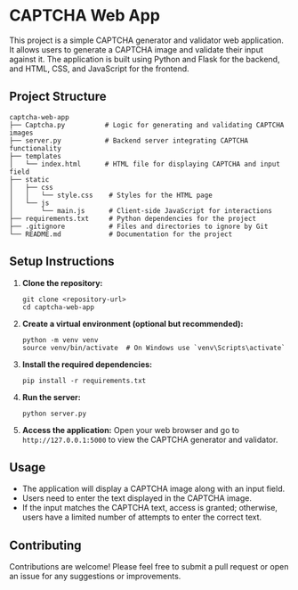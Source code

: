 # CAPTCHA Web App

This project is a simple CAPTCHA generator and validator web application. It allows users to generate a CAPTCHA image and validate their input against it. The application is built using Python and Flask for the backend, and HTML, CSS, and JavaScript for the frontend.

## Project Structure

```
captcha-web-app
├── Captcha.py          # Logic for generating and validating CAPTCHA images
├── server.py           # Backend server integrating CAPTCHA functionality
├── templates
│   └── index.html      # HTML file for displaying CAPTCHA and input field
├── static
│   ├── css
│   │   └── style.css    # Styles for the HTML page
│   └── js
│       └── main.js      # Client-side JavaScript for interactions
├── requirements.txt     # Python dependencies for the project
├── .gitignore           # Files and directories to ignore by Git
└── README.md            # Documentation for the project
```

## Setup Instructions

1. **Clone the repository:**
   ```
   git clone <repository-url>
   cd captcha-web-app
   ```

2. **Create a virtual environment (optional but recommended):**
   ```
   python -m venv venv
   source venv/bin/activate  # On Windows use `venv\Scripts\activate`
   ```

3. **Install the required dependencies:**
   ```
   pip install -r requirements.txt
   ```

4. **Run the server:**
   ```
   python server.py
   ```

5. **Access the application:**
   Open your web browser and go to `http://127.0.0.1:5000` to view the CAPTCHA generator and validator.

## Usage

- The application will display a CAPTCHA image along with an input field.
- Users need to enter the text displayed in the CAPTCHA image.
- If the input matches the CAPTCHA text, access is granted; otherwise, users have a limited number of attempts to enter the correct text.

## Contributing

Contributions are welcome! Please feel free to submit a pull request or open an issue for any suggestions or improvements.

